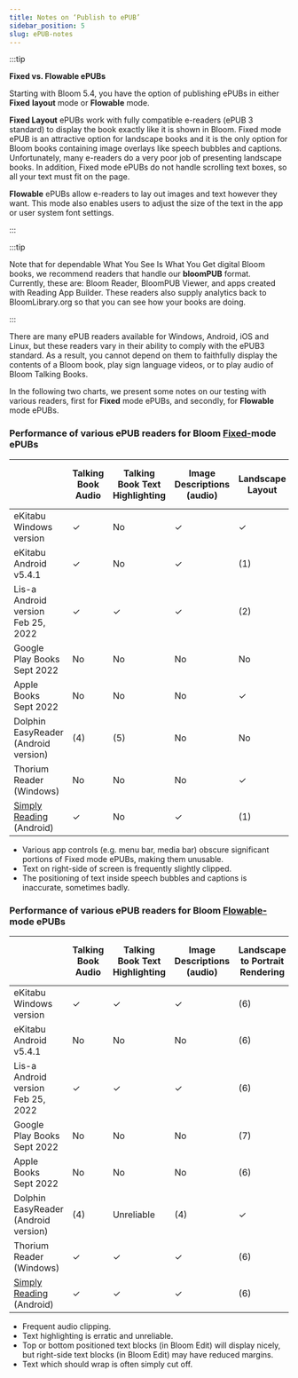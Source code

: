 ```yaml
---
title: Notes on ‘Publish to ePUB’
sidebar_position: 5
slug: ePUB-notes
---
```




:::tip

**Fixed vs. Flowable ePUBs**

Starting with Bloom 5.4, you have the option of publishing ePUBs in either **Fixed** **layout** mode or **Flowable** mode. 

**Fixed Layout** ePUBs work with fully compatible e-readers (ePUB 3 standard) to display the book exactly like it is shown in Bloom. Fixed mode ePUB is an attractive option for landscape books and it is the only option for Bloom books containing image overlays like speech bubbles and captions. Unfortunately, many e-readers do a very poor job of presenting landscape books. In addition, Fixed mode ePUBs do not handle scrolling text boxes, so all your text must fit on the page.

**Flowable** ePUBs allow e-readers to lay out images and text however they want. This mode also enables users to adjust the size of the text in the app or user system font settings. 

:::




:::tip

Note that for dependable What You See Is What You Get digital Bloom books, we recommend readers that handle our **bloomPUB** format. Currently, these are: Bloom Reader, BloomPUB Viewer, and apps created with Reading App Builder. These readers also supply analytics back to BloomLibrary.org so that you can see how your books are doing.

:::




There are many ePUB readers available for Windows, Android, iOS and Linux, but these readers vary in their ability to comply with the ePUB3 standard. As a result, you cannot depend on them to faithfully display the contents of a Bloom book, play sign language videos, or to play audio of Bloom Talking Books.


In the following two charts, we present some notes on our testing with various readers, first for **Fixed** mode ePUBs, and secondly, for **Flowable** mode ePUBs. 


### Performance of various ePUB readers for Bloom <u>Fixed-</u>mode ePUBs


|                                                                                                  | Talking Book Audio | Talking Book Text Highlighting | Image Descriptions (audio) | Landscape Layout | Sign Language | Overlay Bubbles (e.g. comics) |
| ------------------------------------------------------------------------------------------------ | ------------------ | ------------------------------ | -------------------------- | ---------------- | ------------- | ----------------------------- |
| eKitabu Windows<br/>version                                                                      | ✓                  | No                             | ✓                          | ✓                | ✓             | ✓                             |
| eKitabu Android<br/>v5.4.1                                                                       | ✓                  | No                             | ✓                          | (1)              | (1)           | ✓                             |
| Lis-a<br/>Android version<br/>Feb 25, 2022                                                       | ✓                  | ✓                              | ✓                          | (2)              | (2)           | (3)                           |
| Google Play Books<br/>Sept 2022                                                                  | No                 | No                             | No                         | No               | No            | No                            |
| Apple Books<br/>Sept 2022                                                                        | No                 | No                             | No                         | ✓                | ✓             | (3)                           |
| Dolphin EasyReader<br/>(Android version)                                                         | (4)                | (5)                            | No                         | No               | No            | (3)                           |
| Thorium Reader (Windows)                                                                         | No                 | No                             | No                         | ✓                | ✓             | ✓                             |
| [Simply Reading ](https://play.google.com/store/apps/details?id=aeldata.simply.reading)(Android) | ✓                  | No                             | ✓                          | (1)              | (1)           | ✓                             |

- Various app controls (e.g. menu bar, media bar) obscure significant portions of Fixed mode ePUBs, making them unusable.
- Text on right-side of screen is frequently slightly clipped.
- The positioning of text inside speech bubbles and captions is inaccurate, sometimes badly.

### Performance of various ePUB readers for Bloom <u>Flowable-</u>mode ePUBs


|                                                                                                  | Talking Book Audio | Talking Book Text Highlighting | Image Descriptions (audio) | Landscape to Portrait Rendering | Sign Language | **Overlay Bubbles (e.g. comics)** |
| ------------------------------------------------------------------------------------------------ | ------------------ | ------------------------------ | -------------------------- | ------------------------------- | ------------- | --------------------------------- |
| eKitabu Windows<br/>version                                                                      | ✓                  | ✓                              | ✓                          | (6)                             | ✓             | N/A                               |
| eKitabu Android<br/>v5.4.1                                                                       | No                 | No                             | No                         | (6)                             | ✓             | N/A                               |
| Lis-a<br/>Android version<br/>Feb 25, 2022                                                       | ✓                  | ✓                              | ✓                          | (6)                             | ✓             | N/A                               |
| Google Play Books<br/>Sept 2022                                                                  | No                 | No                             | No                         | (7)                             | No            | N/A                               |
| Apple Books<br/>Sept 2022                                                                        | No                 | No                             | No                         | (6)                             | ✓             | N/A                               |
| Dolphin EasyReader<br/>(Android version)                                                         | (4)                | Unreliable                     | (4)                        | ✓                               | No            | N/A                               |
| Thorium Reader (Windows)                                                                         | ✓                  | ✓                              | ✓                          | (6)                             | ✓             | N/A                               |
| [Simply Reading ](https://play.google.com/store/apps/details?id=aeldata.simply.reading)(Android) | ✓                  | ✓                              | ✓                          | (6)                             | ✓             | N/A                               |

- Frequent audio clipping.
- Text highlighting is erratic and unreliable.
- Top or bottom positioned text blocks (in Bloom Edit) will display nicely, but right-side text blocks (in Bloom Edit) may have reduced margins.
- Text which should wrap is often simply cut off.
